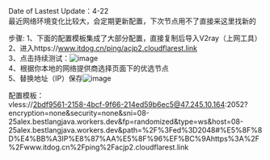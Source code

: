 Date of Lastest Update：4-22    
最近网络环境变化比较大，会定期更新配置，下次节点用不了直接来这里找新的    

步骤:
1、下面的配置模板集成了大部分配置，直接复制后导入V2ray（上网工具）  
2、进入https://www.itdog.cn/ping/acjp2.cloudflarest.link  
3、点击持续测试：![image](https://github.com/BestLangJava/Netwrok/assets/100116261/a0d49791-593d-4b36-8d3c-628381112e70)  
4、根据你本地的网络提供商选择页面下的优选节点  
5、替换地址（IP）保存![image](https://github.com/BestLangJava/Netwrok/assets/100116261/eb6b41bc-c300-4530-8e3b-247bc750e4af)  

配置模板：  
vless://2bdf9561-2158-4bcf-9f66-214ed59b6ec5@47.245.10.164:2052?encryption=none&security=none&sni=08-25alex.bestlangjava.workers.dev&fp=randomized&type=ws&host=08-25alex.bestlangjava.workers.dev&path=%2F%3Fed%3D2048#%E5%8F%8D%E4%BB%A3IP%E8%87%AA%E5%8F%96%EF%BC%9Ahttps%3A%2F%2Fwww.itdog.cn%2Fping%2Facjp2.cloudflarest.link


